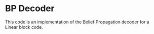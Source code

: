 # BP Decoder

This code is an implementation of the Belief Propagation decoder for a Linear block code. 

